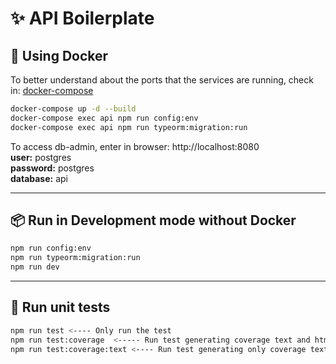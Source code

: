 # ✨ API Boilerplate

## 🐳 Using Docker

To better understand about the ports that the services are running, check in: [docker-compose](https://github.com/vinicinbgs/ts-node-api-boilerplate/blob/main/docker-compose.yml)

```bash
docker-compose up -d --build
docker-compose exec api npm run config:env
docker-compose exec api npm run typeorm:migration:run
```

To access db-admin, enter in browser: http://localhost:8080 <br/>
**user:** postgres <br/>
**password:** postgres <br/>
**database:** api

---

## :package: Run in Development mode without Docker

```bash
npm run config:env
npm run typeorm:migration:run
npm run dev
```

---

## 🧪 Run unit tests

```bash
npm run test <---- Only run the test
npm run test:coverage  <----- Run test generating coverage text and html
npm run test:coverage:text <---- Run test generating only coverage text
```
